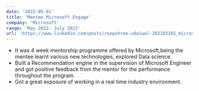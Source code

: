 ```yaml
---
date: '2022-05-01'
title: 'Mentee Microsoft Engage'
company: 'Microsoft'
range: 'May 2022- July 2022'
url: 'https://www.linkedin.com/posts/roopshree-udaiwal-2831031b5_microsoftengageintern2022-microsoftintern-activity-6926871402721484800-HrL8?utm_source=share&utm_medium=member_desktop'
---
```


- It was 4 week mentorship programme offered by Microsoft,being the mentee learnt various new technologies, explored Data science.
- Built a Recommendation engine in the supervision of Microsoft Engineer and got positive feedback from the mentor for the performance throughout the program.
- Got a great exposure of working in a real time industry environment.
